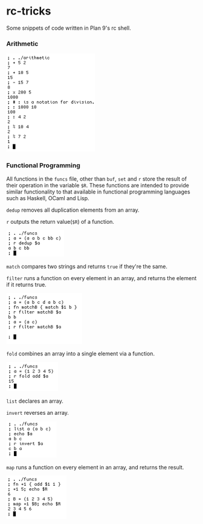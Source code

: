 # rc-tricks
Some snippets of code written in Plan 9's rc shell.

### Arithmetic
![Arithmetic demonstration](img/arithmetic.png)

### Functional Programming
All functions in the `funcs` file, other than `buf`, `set` and `r` store the result of their operation in the variable `$R`. These functions are intended to provide similar functionality to that available in functional programming languages such as Haskell, OCaml and Lisp.

`dedup` removes all duplication elements from an array.

`r` outputs the return value(`$R`) of a function.

![Deduplication demonstration](img/funcs-dedup.png)

`match` compares two strings and returns `true` if they're the same.

`filter` runs a function on every element in an array, and returns the element if it returns true.

![Filter demonstration](img/funcs-filter.png)

`fold` combines an array into a single element via a function.

![Fold demonstration](img/funcs-fold.png)

`list` declares an array.

`invert` reverses an array.

![Invert demonstration](img/funcs-invert.png)

`map` runs a function on every element in an array, and returns the result.

![Map demonstration](img/funcs-map.png)
